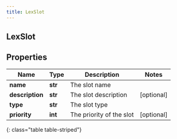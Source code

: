 ```yaml
---
title: LexSlot
---
```

## LexSlot

## Properties

|Name | Type | Description | Notes|
|------------ | ------------- | ------------- | -------------|
| **name** | **str** | The slot name | |
| **description** | **str** | The slot description | [optional] |
| **type** | **str** | The slot type | |
| **priority** | **int** | The priority of the slot | [optional] |
{: class="table table-striped"}



